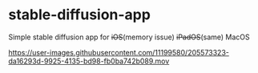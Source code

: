 # stable-diffusion-app
Simple stable diffusion app for ~~iOS~~(memory issue) ~~iPadOS~~(same) MacOS

https://user-images.githubusercontent.com/11199580/205573323-da16293d-9925-4135-bd98-fb0ba742b089.mov

